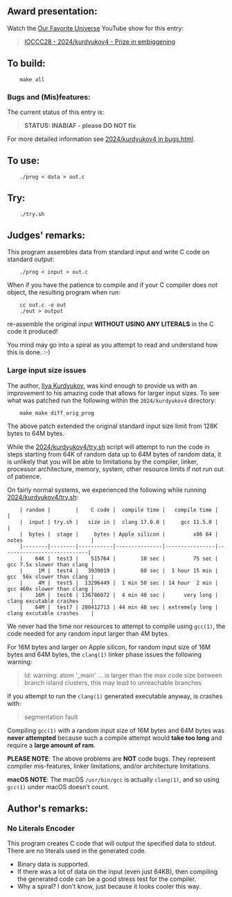 ## Award presentation:

Watch the [Our Favorite Universe](https://www.youtube.com/@OurFavoriteUniverse)
YouTube show for this entry:

> [IOCCC28 - 2024/kurdyukov4 - Prize in embiggening](https://www.youtube.com/watch?v=YnU_jQs11Lk)


## To build:

``` <!---sh-->
    make all
```


### Bugs and (Mis)features:

The current status of this entry is:

> **STATUS: INABIAF - please DO NOT fix**

For more detailed information see [2024/kurdyukov4 in bugs.html](../../bugs.html#2024_kurdyukov4).


## To use:

``` <!---sh-->
    ./prog < data > out.c
```


## Try:

``` <!---sh-->
    ./try.sh
```


## Judges' remarks:

This program assembles data from standard input and write C code on standard output:

``` <!---sh-->
    ./prog < input > out.c
```

When if you have the patience to compile and if your C compiler does not object,
the resulting program when run:

``` <!---sh-->
    cc out.c -o out
    ./out > output
```

re-assemble the original input **WITHOUT USING ANY LITERALS** in the C code it produced!

You mind may go into a spiral as you attempt to read and understand how this is done.  :-)


### Large input size issues

The author, [Ilya Kurdyukov](../../authors.html#Ilya_Kurdyukov), was
kind enough to provide us with an improvement to his amazing code that
allows for larger input sizes.  To see what was patched run the following
within the `2024/kurdyukov4` directory:

``` <!---sh-->
    make make diff_orig_prog
```

The above patch extended the original standard input size limit from 128K bytes to 64M bytes.

While the [2024/kurdyukov4/try.sh](%%REPO_URL%%/2024/kurdyukov4/try.sh) script will attempt
to run the code in steps starting from 64K of random data up to 64M bytes of random data,
it is unlikely that you will be able to limitations by the compiler, linker, processor
architecture, memory, system, other resource limits if not run out of patience.

On fairly normal systems, we experienced the following while running
[2024/kurdyukov4/try.sh](%%REPO_URL%%/2024/kurdyukov4/try.sh):

```
    | random |        |    C code |  compile time |   compile time |                            |
    |  input | try.sh |   size in |  clang 17.0.0 |     gcc 11.5.0 |                            |
    |  bytes |  stage |     bytes | Apple silicon |         x86 64 | notes                      |
    |--------|--------|-----------|---------------|----------------|----------------------------|
    |    64K |  test3 |    515764 |        10 sec |         75 sec | gcc 7.5x slower than clang |
    |     1M |  test4 |   3939019 |        80 sec |  1 hour 15 min | gcc  56x slower than clang |
    |     4M |  test5 |  13296449 |  1 min 50 sec | 14 hour  2 min | gcc 460x slower than clang |
    |    16M |  test6 | 136786072 |  4 min 40 sec |      very long | clang excutable crashes    |
    |    64M |  test7 | 200412713 | 44 min 40 sec | extremely long | clang excutable crashes    |
```

We never had the time nor resources to attempt to compile using `gcc(1)`, the code needed for
any random input larger than 4M bytes.

For 16M bytes and larger on Apple silicon, for random input size of 16M bytes and 64M bytes,
the `clang(1)` linker phase issues the following warning:

> ld: warning: atom '\_main' ... is larger than the max code size between branch island clusters,
> this may lead to unreachable branches

If you attempt to run the `clang(1)` generated executable anyway, is crashes with:

> segmentation fault

Compiling `gcc(1)` with a random input size of 16M bytes and 64M bytes was **never attempted**
because such a compile attempt would **take too long** and require a **large amount of ram**.

**PLEASE NOTE**: The above problems are **NOT** code bugs.  They represent compiler mis-features,
linker limitations, and/or architecture limitations.

**macOS NOTE**: The macOS `/usr/bin/gcc` is actually `clang(1)`, and so using `gcc(1)` under macOS doesn't count.


## Author's remarks:


### No Literals Encoder

This program creates C code that will output the specified data to stdout. There are no literals used in the generated code.

- Binary data is supported.
- If there was a lot of data on the input (even just 64KB), then compiling the generated code can be a good stress test for the compiler.
- Why a spiral? I don't know, just because it looks cooler this way.


<!--

    Copyright © 1984-2025 by Landon Curt Noll and Leonid A. Broukhis.  All Rights Reserved.

    You are free to share and adapt this file under the terms of this license:

        Creative Commons Attribution-ShareAlike 4.0 International (CC BY-SA 4.0)

    For more information, see:

        https://creativecommons.org/licenses/by-sa/4.0/

-->
